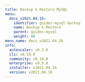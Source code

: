 ```yaml
---
title: Backup & Restore MySQL
menu:
  docs_v2021.04.16:
    identifier: guides-mysql-backup
    name: Backup & Restore
    parent: guides-mysql
    weight: 40
menu_name: docs_v2021.04.16
info:
  autoscaler: v0.3.0
  cli: v0.18.0
  community: v0.18.0
  enterprise: v0.5.0
  installer: v2021.04.16
  version: v2021.04.16
---
```


